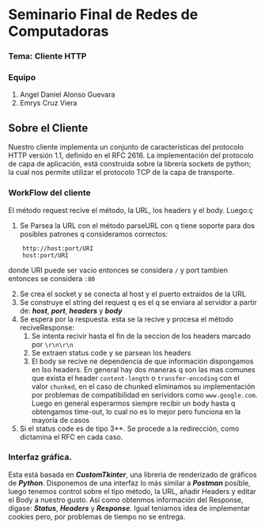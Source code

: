 # Seminario Final de Redes de Computadoras
### Tema: Cliente HTTP
### Equipo

1.    Angel Daniel Alonso Guevara
2.    Emrys Cruz Viera

## Sobre el Cliente

Nuestro cliente implementa un conjunto de características del protocolo HTTP versión 1.1, definido en el RFC 2616. La implementación del protocolo de capa de aplicación, está construida sobre la librería sockets de python; la cual nos permite utilizar el protocolo TCP de la capa de transporte. 

### WorkFlow del cliente

El método request recive el método, la URL, los headers y el body. Luego:ç
1. Se Parsea la URL con el método parseURL con q tiene soporte para dos posibles patrones q consideramos correctos:

```
    http://host:port/URI
    host:port/URI
```
donde URI puede ser vacio entonces se considera `/` y port tambien entonces se considera `:80`

2. Se crea el socket y se conecta al host y el puerto extraidos de la URL
3. Se construye el string del request q es el q se enviara al servidor a partir de: ***host***, ***port***, ***headers*** y ***body***
4. Se espera por la respuesta. esta se la recive y procesa el método reciveResponse:
    1. Se intenta recivir hasta el fin de la seccion de los headers marcado por `\r\n\r\n`
    2. Se extraen status code y se parsean los headers
    3. El body se recive ne dependencia de que información dispongamos en lso headers. En general hay dos maneras q son las mas comunes que exista el header `content-length` o `transfer-encoding` con el valor `chunked`, en el caso de chunked eliminamos su implementación por problemas de compatibilidad en serividors como `www.google.com`. Luego en general esperarmos siempre recibir un body hasta q obtengamos time-out, lo cual no es lo mejor pero funciona en la mayoría de casos
5. Si el status code es de tipo 3**. Se procede a la redirección, como dictamina el RFC en cada caso.

### Interfaz gráfica.

Esta está basada en ***CustomTkinter***, una librería de renderizado de gráficos de ***Python***. Disponemos de una interfaz lo más similar a ***Postman*** posible, luego tenemos control sobre el tipo método, la URL, añadir Headers y editar el Body a nuestro gusto. Así como obtenmos información del Response, digase: ***Status***, ***Headers*** y ***Response***. Igual teniamos idea de implementar cookies pero, por problemas de tiempo no se entrega.


